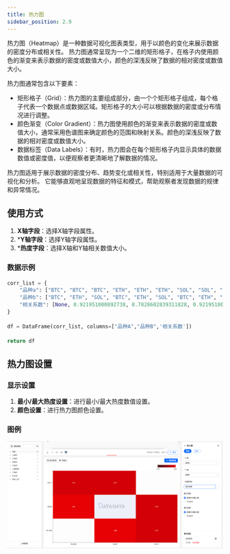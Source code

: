 ```yaml
---
title: 热力图
sidebar_position: 2.9
---
```


热力图（Heatmap）是一种数据可视化图表类型，用于以颜色的变化来展示数据的密度分布或相关性。
热力图通常呈现为一个二维的矩形格子，在格子内使用颜色的渐变来表示数据的密度或数值大小，颜色的深浅反映了数据的相对密度或数值大小。

热力图通常包含以下要素：

- 矩形格子（Grid）：热力图的主要组成部分，由一个个矩形格子组成，每个格子代表一个数据点或数据区域。矩形格子的大小可以根据数据的密度或分布情况进行调整。
- 颜色渐变（Color Gradient）：热力图使用颜色的渐变来表示数据的密度或数值大小，通常采用色谱图来确定颜色的范围和映射关系。颜色的深浅反映了数据的相对密度或数值大小。
- 数据标签（Data Labels）：有时，热力图会在每个矩形格子内显示具体的数据数值或密度值，以便观察者更清晰地了解数据的情况。

热力图适用于展示数据的密度分布、趋势变化或相关性，特别适用于大量数据的可视化和分析。
它能够直观地呈现数据的特征和模式，帮助观察者发现数据的规律和异常情况。

## 使用方式


1. **X轴字段**：选择X轴字段属性。
2. ***Y轴字段**：选择Y轴字段属性。
3. ***热度字段**：选择X轴和Y轴相关数值大小。



### 数据示例

```py
corr_list = {
    "品种a": ["BTC", "BTC", "BTC", "ETH", "ETH", "ETH", "SOL", "SOL", "SOL"],
    "品种b": ["BTC", "ETH", "SOL", "BTC", "ETH", "SOL", "BTC", "ETH", "SOL"],
    "相关系数": [None, 0.921951000892738, 0.7828602839311828, 0.921951000892738, None, 0.761299024355042, 0.7828602839311828, 0.761299024355042, None]
}

df = DataFrame(corr_list, columns=["品种A","品种B",'相关系数'])

return df
```


## 热力图设置

### 显示设置

1. **最小/最大热度设置**：进行最小/最大热度数值设置。
2. **颜色设置**：进行热力图颜色设置。  




### 图例

![热力图](./heatplot.png)
